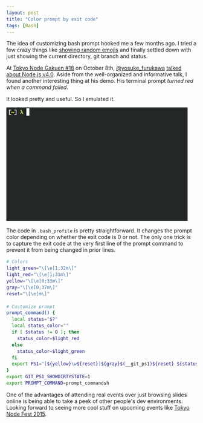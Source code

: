```yaml
---
layout: post
title: "Color prompt by exit code"
tags: [Bash]
---
```


The idea of customizing bash prompt hooked me a few months ago. I tried a few crazy things like [showing random emojis](https://github.com/shuhei/dotfiles/commit/a45d8c88d4c02737dad397b56624895bb715f5b5) and finally settled down with just showing the current directory, git branch and status.

At [Tokyo Node Gakuen #18](http://nodejs.connpass.com/event/20646/) on October 8th, [@yosuke_furukawa](https://twitter.com/yosuke_furukawa) [talked about Node.js v4.0](https://speakerdeck.com/yosuke_furukawa/node-dot-js-v4-falsehua-number-tng18). Aside from the well-organized and informative talk, I found another interesting thing at his demo. His terminal prompt *turned red when a command failed*.

It looked pretty and useful. So I emulated it.

![Changing prompt color ](/images/prompt-exit-code.gif)

The code in `.bash_profile` is pretty straightforward. It changes the prompt color depending on whether the exit code is 0 or not. The only one trick is to capture the exit code at the very first line of the prompt command to prevent it from being changed in prior lines.

```sh
# Colors
light_green="\[\e[1;32m\]"
light_red="\[\e[1;31m\]"
yellow="\[\e[0;33m\]"
gray="\[\e[0;37m\]"
reset="\[\e[m\]"

# Customize prompt
prompt_command() {
  local status="$?"
  local status_color=""
  if [ $status != 0 ]; then
    status_color=$light_red
  else
    status_color=$light_green
  fi
  export PS1="[${yellow}\w${reset}]${gray}$(__git_ps1)${reset} ${status_color}λ${reset} "
}
export GIT_PS1_SHOWDIRTYSTATE=1
export PROMPT_COMMAND=prompt_commandsh
```

One of the advantages of attending real events over just browsing slides online is being able to take a peek of other people's dev environments. Looking forward to seeing more cool stuff on upcoming events like [Tokyo Node Fest 2015](http://nodefest.jp/2015/).
